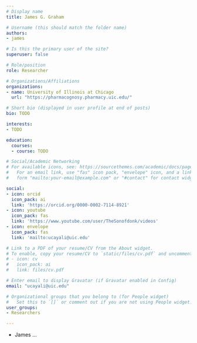 ```yaml
---
# Display name
title: James G. Graham

# Username (this should match the folder name)
authors:
- james

# Is this the primary user of the site?
superuser: false

# Role/position
role: Researcher

# Organizations/Affiliations
organizations:
- name: University of Illinois at Chicago
  url: "https://pharmacognosy.pharmacy.uic.edu/"

# Short bio (displayed in user profile at end of posts)
bio: TODO

interests:
- TODO

education:
  courses:
  - course: TODO

# Social/Academic Networking
# For available icons, see: https://sourcethemes.com/academic/docs/page-builder/#icons
#   For an email link, use "fas" icon pack, "envelope" icon, and a link in the
#   form "mailto:your-email@example.com" or "#contact" for contact widget.

social:
- icon: orcid
  icon_pack: ai
  link: 'https://orcid.org/0000-0002-7114-8921'
- icon: youtube
  icon_pack: fas
  link: 'https://www.youtube.com/user/TheSonofdonk/videos'
- icon: envelope
  icon_pack: fas
  link: 'mailto:ucayali@uic.edu'

# Link to a PDF of your resume/CV from the About widget.
# To enable, copy your resume/CV to `static/files/cv.pdf` and uncomment the lines below.
# - icon: cv
#   icon_pack: ai
#   link: files/cv.pdf

# Enter email to display Gravatar (if Gravatar enabled in Config)
email: "ucayali@uic.edu"

# Organizational groups that you belong to (for People widget)
#   Set this to `[]` or comment out if you are not using People widget.
user_groups:
- Researchers

---
```


- James ...
